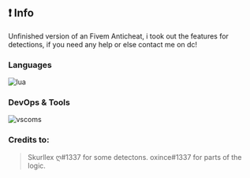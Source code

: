## ❗ Info
Unfinished version of an Fivem Anticheat, i took out the features for detections, if you need any help or else contact me on dc!

### Languages
![lua](https://custom-icon-badges.herokuapp.com/badge/lua-black.svg?logo=lua&logoColor=blue)

### DevOps & Tools
![vscoms](https://img.shields.io/badge/vscommuntiy-black?style=flat-square&logo=visual-studio-code&logoColor=ac68c4)

### Credits to:
> Skurllex ღ#1337 for some detectons.
> oxince#1337 for parts of the logic.
